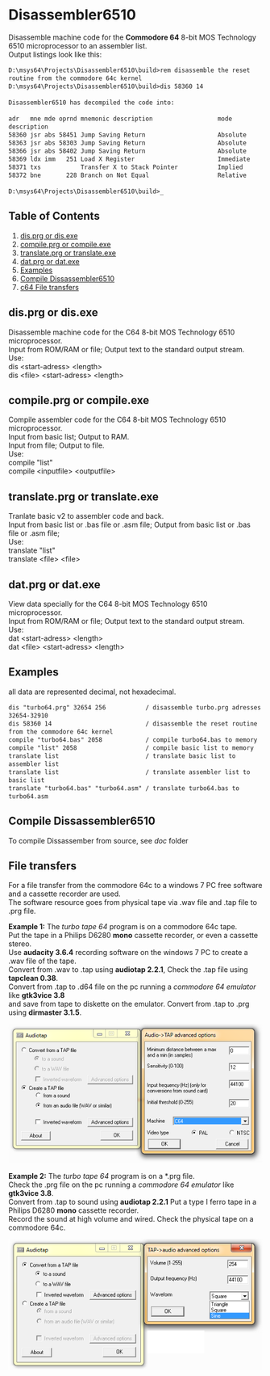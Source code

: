 # Disassembler6510

Disassemble machine code for the **Commodore 64** 8-bit MOS Technology 6510 microprocessor to an assembler list.<br />
Output listings look like this:&nbsp;
```
D:\msys64\Projects\Disassembler6510\build>rem disassemble the reset routine from the commodore 64c kernel
D:\msys64\Projects\Disassembler6510\build>dis 58360 14      

Disassembler6510 has decompiled the code into:

adr   mne mde oprnd mnemonic description                  mode description
58360 jsr abs 58451 Jump Saving Return                    Absolute
58363 jsr abs 58303 Jump Saving Return                    Absolute
58366 jsr abs 58402 Jump Saving Return                    Absolute
58369 ldx imm   251 Load X Register                       Immediate
58371 txs           Transfer X to Stack Pointer           Implied
58372 bne       228 Branch on Not Equal                   Relative

D:\msys64\Projects\Disassembler6510\build>_
```

## Table of Contents
1. [dis.prg or dis.exe](#dis.prg-or-dis.exe)
2. [compile.prg or compile.exe](#compile.prg-or-compile.exe)
3. [translate.prg or translate.exe](#translate.prg-or-translate.exe)
4. [dat.prg or dat.exe](#dat.prg-or-dat.exe)
6. [Examples](#Examples)
7. [Compile Dissassembler6510](#Compile-Dissassmbler6510)
8. [c64 File transfers](#File-transfers-between-a-Windows-7-PC-and-a-Commodore-64)

## dis.prg or dis.exe
Disassemble machine code for the C64 8-bit MOS Technology 6510 microprocessor.<br />
Input from ROM/RAM or file; Output text to the standard output stream.<br />
Use: <br />
dis \<start-adress\> \<length\><br />
dis \<file\> \<start-adress\> \<length\><br />

## compile.prg or compile.exe
Compile assembler code for the C64 8-bit MOS Technology 6510 microprocessor. <br />
Input from basic list; Output to RAM. <br />
Input from file; Output to file. <br />
Use: <br />
compile \"list\" <br />
compile \<inputfile\> \<outputfile\> <br />

## translate.prg or translate.exe
Tranlate basic v2 to assembler code and back.<br />
Input from basic list or .bas file or .asm file; Output from basic list or .bas file or .asm file;<br />
Use:<br />
translate \"list\"<br />
translate \<file\> \<file\><br />

## dat.prg or dat.exe
View data specially for the C64 8-bit MOS Technology 6510 microprocessor.<br />
Input from ROM/RAM or file; Output text to the standard output stream.<br />
Use: <br />
dat \<start-adress\> \<length\><br />
dat \<file\> \<start-adress\> \<length\><br />

## Examples
all data are represented decimal, not hexadecimal.<br />
```
dis "turbo64.prg" 32654 256           / disassemble turbo.prg adresses 32654-32910
dis 58360 14                          / disassemble the reset routine from the commodore 64c kernel
compile "turbo64.bas" 2058            / compile turbo64.bas to memory
compile "list" 2058                   / compile basic list to memory
translate list                        / translate basic list to assembler list
translate list                        / translate assembler list to basic list
translate "turbo64.bas" "turbo64.asm" / translate turbo64.bas to turbo64.asm
```

## Compile Dissassembler6510
To compile Dissassember from source, see _doc_ folder

## File transfers 
For a file transfer from the commodore 64c to a windows 7 PC free software and a cassette recorder are used.<br />
The software resource goes from physical tape via .wav file and .tap file to .prg file.<br />

**Example 1:** The _turbo tape 64_ program is on a commodore 64c tape. <br />
Put the tape in a Philips D6280 **mono** cassette recorder, or even a cassette stereo. <br />
Use **audacity 3.6.4** recording software on the windows 7 PC to create a .wav file of the tape. <br />
Convert from .wav to .tap using **audiotap 2.2.1**, Check the .tap file using **tapclean 0.38**.<br />
Convert from .tap to .d64 file on the pc running a _commodore 64 emulator_ like **gtk3vice 3.8**<br />
and save from tape to diskette on the emulator. Convert from .tap to .prg using **dirmaster 3.1.5**. <br />

![From wav to tap.](https://github.com/Geert-Jan77/Disassembler6510/blob/main/doc/audiotap2.png)

**Example 2:** The _turbo tape 64_ program is on a *.prg file. <br />
Check the .prg file on the pc running a _commodore 64 emulator_ like **gtk3vice 3.8**. <br />
Convert from .tap to sound using **audiotap 2.2.1** Put a type I ferro tape in a Philips D6280 **mono** cassette recorder. <br />
Record the sound at high volume and wired. Check the physical tape on a commodore 64c.<br />

![From tap to sound.](https://github.com/Geert-Jan77/Disassembler6510/blob/main/doc/audiotap1.png)
